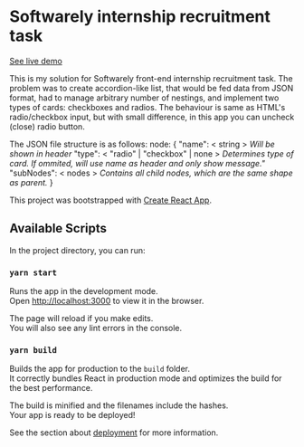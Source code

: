 # Softwarely internship recruitment task

[See live demo](https://rafalkornel.github.io/softwarely-internship/index.html)

This is my solution for Softwarely front-end internship recruitment task. The problem was to create accordion-like list, that would be fed data from JSON format, had to manage arbitrary number of nestings, and implement two types of cards: checkboxes and radios. The behaviour is same as HTML's radio/checkbox input, but with small difference, in this app you can uncheck (close) radio button.

The JSON file structure is as follows: 
node: 
{
    "name": < string > *Will be shown in header*
    "type": < "radio" | "checkbox" | none > 
            *Determines type of card. If ommited, will use name as header and only show message."*
    "subNodes": < nodes >
                *Contains all child nodes, which are the same shape as parent.*
}

This project was bootstrapped with [Create React App](https://github.com/facebook/create-react-app).

## Available Scripts

In the project directory, you can run:

### `yarn start`

Runs the app in the development mode.\
Open [http://localhost:3000](http://localhost:3000) to view it in the browser.

The page will reload if you make edits.\
You will also see any lint errors in the console.

### `yarn build`

Builds the app for production to the `build` folder.\
It correctly bundles React in production mode and optimizes the build for the best performance.

The build is minified and the filenames include the hashes.\
Your app is ready to be deployed!

See the section about [deployment](https://facebook.github.io/create-react-app/docs/deployment) for more information.

